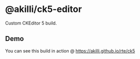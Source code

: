 # @akilli/ck5-editor

Custom CKEditor 5 build. 

## Demo

You can see this build in action @ https://akilli.github.io/rte/ck5
